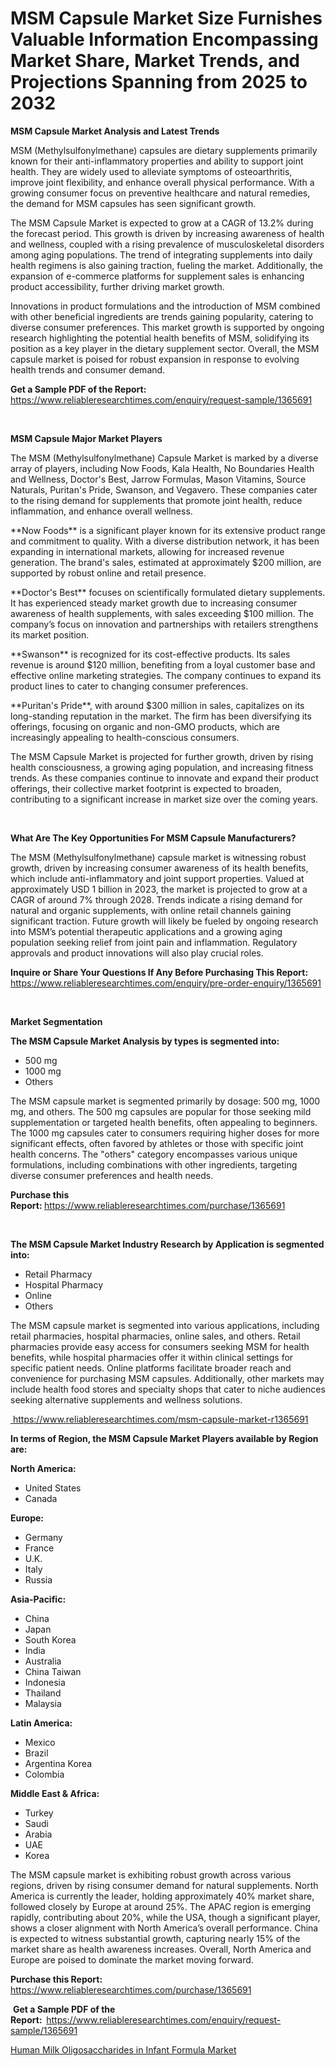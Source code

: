 <p><h1>MSM Capsule Market Size Furnishes Valuable Information Encompassing Market Share, Market Trends, and Projections Spanning from 2025 to 2032</h1></p><p><strong>MSM Capsule Market Analysis and Latest Trends</strong></p>
<p><p>MSM (Methylsulfonylmethane) capsules are dietary supplements primarily known for their anti-inflammatory properties and ability to support joint health. They are widely used to alleviate symptoms of osteoarthritis, improve joint flexibility, and enhance overall physical performance. With a growing consumer focus on preventive healthcare and natural remedies, the demand for MSM capsules has seen significant growth.</p><p>The MSM Capsule Market is expected to grow at a CAGR of 13.2% during the forecast period. This growth is driven by increasing awareness of health and wellness, coupled with a rising prevalence of musculoskeletal disorders among aging populations. The trend of integrating supplements into daily health regimens is also gaining traction, fueling the market. Additionally, the expansion of e-commerce platforms for supplement sales is enhancing product accessibility, further driving market growth.</p><p>Innovations in product formulations and the introduction of MSM combined with other beneficial ingredients are trends gaining popularity, catering to diverse consumer preferences. This market growth is supported by ongoing research highlighting the potential health benefits of MSM, solidifying its position as a key player in the dietary supplement sector. Overall, the MSM capsule market is poised for robust expansion in response to evolving health trends and consumer demand.</p></p>
<p><strong>Get a Sample PDF of the Report:&nbsp;</strong> <a href="https://www.reliableresearchtimes.com/enquiry/request-sample/1365691?utm_campaign=2643&utm_medium=2&utm_source=Github&utm_content=ia&utm_term=22032025&utm_id=msm-capsule">https://www.reliableresearchtimes.com/enquiry/request-sample/1365691</a></p>
<p>&nbsp;</p>
<p><strong>MSM Capsule Major Market Players</strong></p>
<p><p>The MSM (Methylsulfonylmethane) Capsule Market is marked by a diverse array of players, including Now Foods, Kala Health, No Boundaries Health and Wellness, Doctor's Best, Jarrow Formulas, Mason Vitamins, Source Naturals, Puritan's Pride, Swanson, and Vegavero. These companies cater to the rising demand for supplements that promote joint health, reduce inflammation, and enhance overall wellness.</p><p>**Now Foods** is a significant player known for its extensive product range and commitment to quality. With a diverse distribution network, it has been expanding in international markets, allowing for increased revenue generation. The brand's sales, estimated at approximately $200 million, are supported by robust online and retail presence.</p><p>**Doctor's Best** focuses on scientifically formulated dietary supplements. It has experienced steady market growth due to increasing consumer awareness of health supplements, with sales exceeding $100 million. The company’s focus on innovation and partnerships with retailers strengthens its market position.</p><p>**Swanson** is recognized for its cost-effective products. Its sales revenue is around $120 million, benefiting from a loyal customer base and effective online marketing strategies. The company continues to expand its product lines to cater to changing consumer preferences.</p><p>**Puritan's Pride**, with around $300 million in sales, capitalizes on its long-standing reputation in the market. The firm has been diversifying its offerings, focusing on organic and non-GMO products, which are increasingly appealing to health-conscious consumers.</p><p>The MSM Capsule Market is projected for further growth, driven by rising health consciousness, a growing aging population, and increasing fitness trends. As these companies continue to innovate and expand their product offerings, their collective market footprint is expected to broaden, contributing to a significant increase in market size over the coming years.</p></p>
<p>&nbsp;</p>
<p><strong>What Are The Key Opportunities For MSM Capsule Manufacturers?</strong></p>
<p><p>The MSM (Methylsulfonylmethane) capsule market is witnessing robust growth, driven by increasing consumer awareness of its health benefits, which include anti-inflammatory and joint support properties. Valued at approximately USD 1 billion in 2023, the market is projected to grow at a CAGR of around 7% through 2028. Trends indicate a rising demand for natural and organic supplements, with online retail channels gaining significant traction. Future growth will likely be fueled by ongoing research into MSM’s potential therapeutic applications and a growing aging population seeking relief from joint pain and inflammation. Regulatory approvals and product innovations will also play crucial roles.</p></p>
<p><strong>Inquire or Share Your Questions If Any Before Purchasing This Report:</strong> <a href="https://www.reliableresearchtimes.com/enquiry/pre-order-enquiry/1365691?utm_campaign=2643&utm_medium=2&utm_source=Github&utm_content=ia&utm_term=22032025&utm_id=msm-capsule">https://www.reliableresearchtimes.com/enquiry/pre-order-enquiry/1365691</a></p>
<p>&nbsp;</p>
<p><strong>Market Segmentation</strong></p>
<p><strong>The MSM Capsule Market Analysis by types is segmented into:</strong></p>
<p><ul><li>500 mg</li><li>1000 mg</li><li>Others</li></ul></p>
<p><p>The MSM capsule market is segmented primarily by dosage: 500 mg, 1000 mg, and others. The 500 mg capsules are popular for those seeking mild supplementation or targeted health benefits, often appealing to beginners. The 1000 mg capsules cater to consumers requiring higher doses for more significant effects, often favored by athletes or those with specific joint health concerns. The "others" category encompasses various unique formulations, including combinations with other ingredients, targeting diverse consumer preferences and health needs.</p></p>
<p><strong>Purchase this Report:&nbsp;</strong><a href="https://www.reliableresearchtimes.com/purchase/1365691?utm_campaign=2643&utm_medium=2&utm_source=Github&utm_content=ia&utm_term=22032025&utm_id=msm-capsule">https://www.reliableresearchtimes.com/purchase/1365691</a></p>
<p>&nbsp;</p>
<p><strong>The MSM Capsule Market Industry Research by Application is segmented into:</strong></p>
<p><ul><li>Retail Pharmacy</li><li>Hospital Pharmacy</li><li>Online</li><li>Others</li></ul></p>
<p><p>The MSM capsule market is segmented into various applications, including retail pharmacies, hospital pharmacies, online sales, and others. Retail pharmacies provide easy access for consumers seeking MSM for health benefits, while hospital pharmacies offer it within clinical settings for specific patient needs. Online platforms facilitate broader reach and convenience for purchasing MSM capsules. Additionally, other markets may include health food stores and specialty shops that cater to niche audiences seeking alternative supplements and wellness solutions.</p></p>
<p><a href="https://www.reliableresearchtimes.com/msm-capsule-market-r1365691?utm_campaign=2643&utm_medium=2&utm_source=Github&utm_content=ia&utm_term=22032025&utm_id=msm-capsule">&nbsp;https://www.reliableresearchtimes.com/msm-capsule-market-r1365691</a></p>
<p><strong>In terms of Region, the MSM Capsule Market Players available by Region are:</strong></p>
<p>
    <p> <strong> North America: </strong>
        <ul>
            <li>United States</li>
            <li>Canada</li>
        </ul>
        </p> 
    <p> <strong> Europe: </strong>
        <ul>
            <li>Germany</li>
            <li>France</li>
            <li>U.K.</li>
            <li>Italy</li>
            <li>Russia</li>
        </ul>
        </p> 
    <p> <strong> Asia-Pacific: </strong>
        <ul>
            <li>China</li>
            <li>Japan</li>
            <li>South Korea</li>
            <li>India</li>
            <li>Australia</li>
            <li>China Taiwan</li>
            <li>Indonesia</li>
            <li>Thailand</li>
            <li>Malaysia</li>
        </ul>
        </p> 
    <p> <strong> Latin America: </strong>
        <ul>
            <li>Mexico</li>
            <li>Brazil</li>
            <li>Argentina Korea</li>
            <li>Colombia</li>
        </ul>
        </p> 
    <p> <strong> Middle East & Africa: </strong>
        <ul>
            <li>Turkey</li>
            <li>Saudi</li>
            <li>Arabia</li>
            <li>UAE</li>
            <li>Korea</li>
        </ul>
    </p>
    </p>
<p><p>The MSM capsule market is exhibiting robust growth across various regions, driven by rising consumer demand for natural supplements. North America is currently the leader, holding approximately 40% market share, followed closely by Europe at around 25%. The APAC region is emerging rapidly, contributing about 20%, while the USA, though a significant player, shows a closer alignment with North America’s overall performance. China is expected to witness substantial growth, capturing nearly 15% of the market share as health awareness increases. Overall, North America and Europe are poised to dominate the market moving forward.</p></p>
<p><strong>Purchase this Report: </strong><a href="https://www.reliableresearchtimes.com/purchase/1365691?utm_campaign=2643&utm_medium=2&utm_source=Github&utm_content=ia&utm_term=22032025&utm_id=msm-capsule">https://www.reliableresearchtimes.com/purchase/1365691</a></p>
<p>&nbsp;<strong>Get a Sample PDF of the Report:&nbsp;&nbsp;</strong><a href="https://www.reliableresearchtimes.com/enquiry/request-sample/1365691?utm_campaign=2643&utm_medium=2&utm_source=Github&utm_content=ia&utm_term=22032025&utm_id=msm-capsule">https://www.reliableresearchtimes.com/enquiry/request-sample/1365691</a></p>
<p><strong></strong></p>
<p><p><a href="https://github.com/raffadongraffadong/Market-Research-Report-List-1/blob/main/human-milk-oligosaccharides-in-infant-formula-market.md?utm_campaign=2643&utm_medium=2&utm_source=Github&utm_content=ia&utm_term=22032025&utm_id=msm-capsule">Human Milk Oligosaccharides in Infant Formula Market</a></p></p>